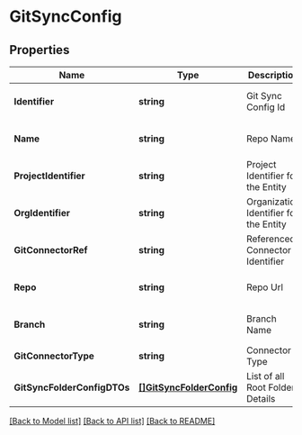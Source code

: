 # GitSyncConfig

## Properties
Name | Type | Description | Notes
------------ | ------------- | ------------- | -------------
**Identifier** | **string** | Git Sync Config Id | [optional] [default to null]
**Name** | **string** | Repo Name | [optional] [default to null]
**ProjectIdentifier** | **string** | Project Identifier for the Entity | [optional] [default to null]
**OrgIdentifier** | **string** | Organization Identifier for the Entity | [optional] [default to null]
**GitConnectorRef** | **string** | Referenced Connector Identifier | [optional] [default to null]
**Repo** | **string** | Repo Url | [optional] [default to null]
**Branch** | **string** | Branch Name | [optional] [default to null]
**GitConnectorType** | **string** | Connector Type | [default to null]
**GitSyncFolderConfigDTOs** | [**[]GitSyncFolderConfig**](GitSyncFolderConfig.md) | List of all Root Folder Details | [optional] [default to null]

[[Back to Model list]](../README.md#documentation-for-models) [[Back to API list]](../README.md#documentation-for-api-endpoints) [[Back to README]](../README.md)

